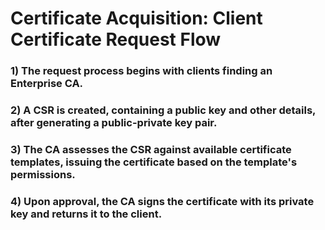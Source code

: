 # Certificate Acquisition: Client Certificate Request Flow

### 1) The request process begins with clients finding an Enterprise CA.

### 2) A CSR is created, containing a public key and other details, after generating a public-private key pair.

### 3) The CA assesses the CSR against available certificate templates, issuing the certificate based on the template's permissions.

### 4) Upon approval, the CA signs the certificate with its private key and returns it to the client.

